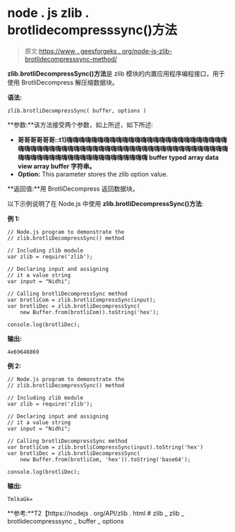 # node . js zlib . brotlidecompresssync()方法

> 原文:[https://www . geesforgeks . org/node-js-zlib-brotlidecompresssync-method/](https://www.geeksforgeeks.org/node-js-zlib-brotlidecompresssync-method/)

**zlib.brotliDecompressSync()方法**是 zlib 模块的内置应用程序编程接口，用于使用 BrotliDecompress 解压缩数据块。

**语法:**

```
zlib.brotliDecompressSync( buffer, options )
```

**参数:**该方法接受两个参数，如上所述，如下所述:

*   **哥哥哥哥哥哥::t1]嗨嗨嗨嗨嗨嗨嗨嗨嗨嗨嗨嗨嗨嗨嗨嗨嗨嗨嗨嗨嗨嗨嗨嗨嗨嗨嗨嗨嗨嗨嗨嗨嗨嗨嗨嗨嗨嗨嗨嗨嗨嗨嗨嗨嗨嗨嗨嗨嗨嗨嗨嗨嗨嗨嗨嗨嗨嗨嗨嗨嗨嗨嗨嗨嗨嗨嗨嗨嗨嗨嗨嗨嗨嗨嗨嗨嗨嗨嗨嗨嗨 buffer typed array data view array buffer 字符串。**
*   **Option:** This parameter stores the zlib option value.

**返回值:**用 BrotliDecompress 返回数据块。

以下示例说明了在 Node.js 中使用 **zlib.brotliDecompressSync()方法**:

**例 1:**

```
// Node.js program to demonstrate the     
// zlib.brotliDecompressSync() method  

// Including zlib module
var zlib = require('zlib');

// Declaring input and assigning
// it a value string
var input = "Nidhi";

// Calling brotliDecompressSync method
var brotliCom = zlib.brotliCompressSync(input);
var brotliDec = zlib.brotliDecompressSync(
    new Buffer.from(brotliCom)).toString('hex');

console.log(brotliDec);
```

**输出:**

```
4e69646869
```

**例 2:**

```
// Node.js program to demonstrate the     
// zlib.brotliDecompressSync() method  

// Including zlib module
var zlib = require('zlib');

// Declaring input and assigning
// it a value string
var input = "Nidhi";

// Calling brotliDecompressSync method
var brotliCom = zlib.brotliCompressSync(input).toString('hex')
var brotliDec = zlib.brotliDecompressSync(
    new Buffer.from(brotliCom, 'hex')).toString('base64');

console.log(brotliDec);
```

**输出:**

```
TmlkaGk=
```

**参考:**T2【https://nodejs . org/API/zlib . html # zlib _ zlib _ brotlidecompresssync _ buffer _ options
